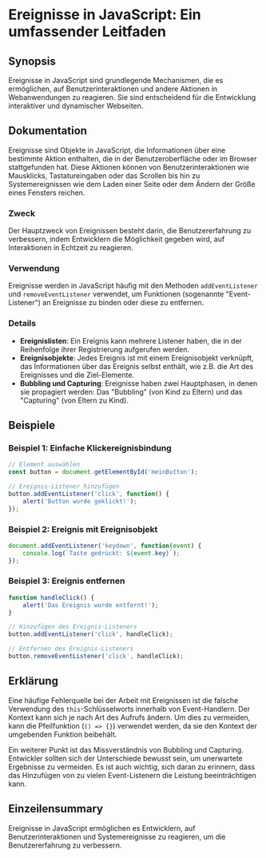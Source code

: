 <!--
Meta Description: # Ereignisse in JavaScript: Ein umfassender Leitfaden ## Synopsis Ereignisse in JavaScript sind grundlegende Mechanismen, die es ermöglichen, auf Benu...
Meta Keywords: die, ereignis, javascript, und, der
-->

# Ereignisse in JavaScript: Ein umfassender Leitfaden

## Synopsis
Ereignisse in JavaScript sind grundlegende Mechanismen, die es ermöglichen, auf Benutzerinteraktionen und andere Aktionen in Webanwendungen zu reagieren. Sie sind entscheidend für die Entwicklung interaktiver und dynamischer Webseiten.

## Dokumentation
Ereignisse sind Objekte in JavaScript, die Informationen über eine bestimmte Aktion enthalten, die in der Benutzeroberfläche oder im Browser stattgefunden hat. Diese Aktionen können von Benutzerinteraktionen wie Mausklicks, Tastatureingaben oder das Scrollen bis hin zu Systemereignissen wie dem Laden einer Seite oder dem Ändern der Größe eines Fensters reichen.

### Zweck
Der Hauptzweck von Ereignissen besteht darin, die Benutzererfahrung zu verbessern, indem Entwicklern die Möglichkeit gegeben wird, auf Interaktionen in Echtzeit zu reagieren.

### Verwendung
Ereignisse werden in JavaScript häufig mit den Methoden `addEventListener` und `removeEventListener` verwendet, um Funktionen (sogenannte "Event-Listener") an Ereignisse zu binden oder diese zu entfernen.

### Details
- **Ereignislisten**: Ein Ereignis kann mehrere Listener haben, die in der Reihenfolge ihrer Registrierung aufgerufen werden.
- **Ereignisobjekte**: Jedes Ereignis ist mit einem Ereignisobjekt verknüpft, das Informationen über das Ereignis selbst enthält, wie z.B. die Art des Ereignisses und die Ziel-Elemente.
- **Bubbling und Capturing**: Ereignisse haben zwei Hauptphasen, in denen sie propagiert werden: Das "Bubbling" (von Kind zu Eltern) und das "Capturing" (von Eltern zu Kind).

## Beispiele

### Beispiel 1: Einfache Klickereignisbindung
```javascript
// Element auswählen
const button = document.getElementById('meinButton');

// Ereignis-Listener hinzufügen
button.addEventListener('click', function() {
    alert('Button wurde geklickt!');
});
```

### Beispiel 2: Ereignis mit Ereignisobjekt
```javascript
document.addEventListener('keydown', function(event) {
    console.log(`Taste gedrückt: ${event.key}`);
});
```

### Beispiel 3: Ereignis entfernen
```javascript
function handleClick() {
    alert('Das Ereignis wurde entfernt!');
}

// Hinzufügen des Ereignis-Listeners
button.addEventListener('click', handleClick);

// Entfernen des Ereignis-Listeners
button.removeEventListener('click', handleClick);
```

## Erklärung
Eine häufige Fehlerquelle bei der Arbeit mit Ereignissen ist die falsche Verwendung des `this`-Schlüsselworts innerhalb von Event-Handlern. Der Kontext kann sich je nach Art des Aufrufs ändern. Um dies zu vermeiden, kann die Pfeilfunktion (`() => {}`) verwendet werden, da sie den Kontext der umgebenden Funktion beibehält.

Ein weiterer Punkt ist das Missverständnis von Bubbling und Capturing. Entwickler sollten sich der Unterschiede bewusst sein, um unerwartete Ergebnisse zu vermeiden. Es ist auch wichtig, sich daran zu erinnern, dass das Hinzufügen von zu vielen Event-Listenern die Leistung beeinträchtigen kann.

## Einzeilensummary
Ereignisse in JavaScript ermöglichen es Entwicklern, auf Benutzerinteraktionen und Systemereignisse zu reagieren, um die Benutzererfahrung zu verbessern.